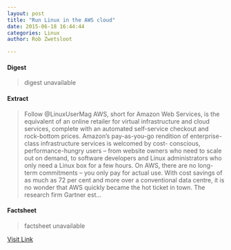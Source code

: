 ```yaml
---
layout: post
title: "Run Linux in the AWS cloud"
date: 2015-06-18 16:44:44
categories: Linux
author: Rob Zwetsloot

---
```



#### Digest
>digest unavailable

#### Extract
>Follow @LinuxUserMag AWS, short for Amazon Web Services, is the equivalent of an online retailer for virtual infrastructure and cloud services, complete with an automated self-service checkout and rock-bottom prices. Amazon’s pay-as-you-go rendition of enterprise-class infrastructure services is welcomed by cost- conscious, performance-hungry users – from website owners who need to scale out on demand, to software developers and Linux administrators who only need a Linux box for a few hours. On AWS, there are no long-term commitments – you only pay for actual use. With cost savings of as much as 72 per cent and more over a conventional data centre, it is no wonder that AWS quickly became the hot ticket in town. The research firm Gartner est...

#### Factsheet
>factsheet unavailable

[Visit Link](http://www.linuxuser.co.uk/tutorials/run-linux-in-the-aws-cloud)


